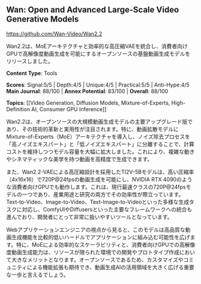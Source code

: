 ## Wan: Open and Advanced Large-Scale Video Generative Models

https://github.com/Wan-Video/Wan2.2

Wan2.2は、MoEアーキテクチャと効率的な高圧縮VAEを統合し、消費者向けGPUで高解像度動画生成を可能にするオープンソースの基盤動画生成モデルをリリースしました。

**Content Type**: Tools

**Scores**: Signal:5/5 | Depth:4/5 | Unique:4/5 | Practical:5/5 | Anti-Hype:4/5
**Main Journal**: 88/100 | **Annex Potential**: 83/100 | **Overall**: 88/100

**Topics**: [[Video Generation, Diffusion Models, Mixture-of-Experts, High-Definition AI, Consumer GPU Inference]]

Wan2.2は、オープンソースの大規模動画生成モデルの主要アップグレード版であり、その技術的革新と実用性が注目されます。特に、動画拡散モデルにMixture-of-Experts（MoE）アーキテクチャを導入し、ノイズ除去プロセスを「高ノイズエキスパート」と「低ノイズエキスパート」に分離することで、計算コストを維持しつつモデル容量を大幅に拡大しました。これにより、複雑な動きやシネマティックな美学を持つ動画を高精度で生成できます。

また、Wan2.2-VAEによる高圧縮設計を採用したTI2V-5Bモデルは、高い圧縮率（4x16x16）で720P@24fpsの動画生成を可能にし、NVIDIA RTX 4090のような消費者向けGPUでも動作します。これは、現行最速クラスの720P@24fpsモデルの一つであり、産業用途と研究の両方でその効率性が際立っています。Text-to-Video、Image-to-Video、Text-Image-to-Videoといった多様な生成タスクに対応し、ComfyUIやDiffusersといった主要なフレームワークへの統合も進んでおり、開発者にとって非常に扱いやすいツールとなっています。

Webアプリケーションエンジニアの視点から見ると、このモデルは高品質な動画生成機能を比較的低いハードルでアプリケーションに組み込む可能性を広げます。特に、MoEによる効率的なスケーラビリティと、消費者向けGPUでの高解像度動画生成能力は、リソースが限られた環境での開発やプロトタイプ作成において大きなメリットとなります。オープンソースであるため、カスタマイズやコミュニティによる機能拡張も期待でき、動画生成AIの活用領域を大きく広げる重要な一歩と言えるでしょう。